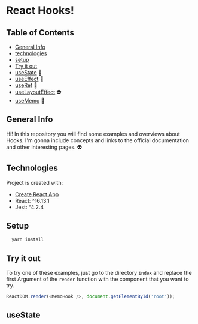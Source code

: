 # React Hooks!

## Table of Contents

- [General Info](#generalinfo)
- [technologies](#technologies)
- [setup](#setup)
- [Try it out](#tryitout)
- [useState](#usestate) 👾
- [useEffect](#useeffect) 🤖
- [useRef](#useref) 🎃
- [useLayoutEffect](#uselayouteffect) 👽
- [useMemo](#usememo) 🍭

## General Info

Hi! In this repository you will find some examples and overviews about Hooks.
I'm gonna include concepts and links to the official documentation and other interesting pages.
👽

## Technologies

Project is created with:

- [Create React App](https://create-react-app.dev/)
- React: ^16.13.1
- Jest: ^4.2.4

## Setup

```bash
  yarn install
```

## Try it out

To try one of these examples, just go to the directory `index` and replace the first Argument of the `render` function with the component that you want to try.

```javascript
ReactDOM.render(<MemoHook />, document.getElementById('root'));
```

## useState

